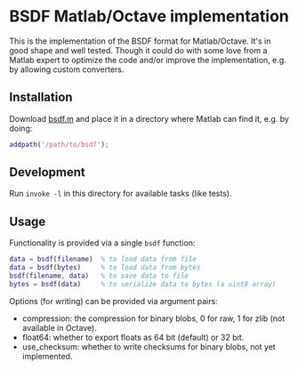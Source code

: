 # BSDF Matlab/Octave implementation

This is the implementation of the BSDF format for Matlab/Octave. It's
in good shape and well tested. Though it could do with some love from 
a Matlab expert to optimize the code and/or improve the implementation,
e.g. by allowing custom converters.


## Installation

Download [bsdf.m](bsdf.m) and place it in a directory where Matlab can find it,
e.g. by doing:

```matlab
addpath('/path/to/bsdf');
```

## Development

Run `invoke -l` in this directory for available tasks (like tests).


## Usage

Functionality is provided via a single `bsdf` function:

```matlab
data = bsdf(filename)  % to load data from file
data = bsdf(bytes)     % to load data from bytes
bsdf(filename, data)   % to save data to file
bytes = bsdf(data)     % to serialize data to bytes (a uint8 array)
```

Options (for writing) can be provided via argument pairs:
    
* compression: the compression for binary blobs, 0 for raw, 1 for zlib
  (not available in Octave).
* float64: whether to export floats as 64 bit (default) or 32 bit.
* use_checksum: whether to write checksums for binary blobs, not yet
  implemented.
